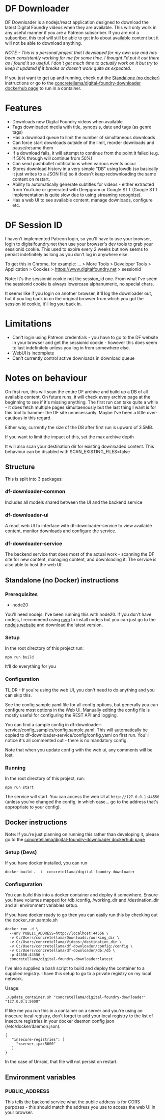 # DF Downloader

DF Downloader is a nodejs/react application designed to download the latest Digital Foundry videos when they are available. This will only work in any useful manner if you are a Patreon subscriber. If you are not a subscriber,
this tool will still be able to get info about available content but it will not be able to download anything.

_NOTE - This is a personal project that I developed for my own use and has been consistently working for me for some time. I thought I'd put it out there as I found it so useful. I don't get much time to actually work on it but try to keep it updated if it breaks or doesn't work quite as expected._

If you just want to get up and running, check out the [Standalone (no docker)](#standalone-no-docker-instructions) instructions or go to the [concretellama/digital-foundry-downloader dockerhub page](https://hub.docker.com/repository/docker/concretellama/digital-foundry-downloader) to run in a container.

# Features

- Downloads new Digital Foundry videos when available
- Tags downloaded media with title, synopsis, date and tags (as genre tags)
- Has a download queue to limit the number of simultaneous downloads
- Can force start downloads outside of the limit, reorder downloads and pause/resume them
- If a download fails, it will attempt to continue from the point it failed (e.g. if 50% through will continue from 50%)
- Can send pushbullet notifications when various events occur
- Stores download history in a very simple "DB" using lowdb (so basically it just writes to a JSON file) so it doesn't keep redownloading the same content on restart.
- Ability to automatically generate subtitles for videos - either extracted from YouTube or generated with Deepgram or Google STT (Google STT implementation is quite slow due to using streaming recognize).
- Has a web UI to see available content, manage downloads, configure etc.

# DF Session ID

I haven't implemented Patreon login, so you'll have to use your browser, login to digitalfoundry.net then use your browser's dev tools to grab your sessionid cookie. This used to expire every 2 weeks but now seems to persist indefinitely as long as you don't log in anywhere else.

To get this in Chrome, for example: ... > More Tools > Developer Tools > Application > Cookies > https://www.digitalfoundry.net > sessionid

Note: It's the sessionid cookie not the session_id one. From what I've seem the sessionid cookie is always lowercase alphanumeric, no special chars.

It seems like if you login on another browser, it'll log the downloader out, but if you log back in on the original browser from which you got the session id cookie,
it'll log you back in.

# Limitations

- Can't login using Patreon credentials - you have to go to the DF website in your browser and get the sessionid cookie - however this does seem to last indefinitely unless you log in from somewhere else.
- WebUI is incomplete
- Can't currently control active downloads in download queue

# Notes on behaviour

On first run, this will scan the entire DF archive and build up a DB of all available content. On future runs, it will check every archive page at the beginning to see if it's missing anything. The first run can take quite a while - it does fetch multiple pages simultaenously but the last thing I want is for this tool to hammer the DF site unnecessarily. Maybe I've been a little over-cautious in this regard.

Either way, currently the size of the DB after first run is upward of 3.5MB.

If you want to limit the impact of this, set the max archive depth

It will also scan your destination dir for existing downloaded content. This behaviour can be disabled with SCAN_EXISTING_FILES=false

## Structure

This is split into 3 packages:

### df-downloader-common

Includes all models shared between the UI and the backend service

### df-downloader-ui

A react web UI to interface with df-downloader-service to view available content, monitor downloads and configure the service.

### df-downloader-service

The backend service that does most of the actual work - scanning the DF site for new content, managing content, and downloading it.
The service is also able to host the web UI.

## Standalone (no Docker) instructions

### Prerequisites

- node20

You'll need nodejs. I've been running this with node20. If you don't have nodejs, I recommend using [nvm](https://github.com/nvm-sh/nvm) to install nodejs but you can just go to the [nodejs website](https://nodejs.org/en/) and download the latest version.

### Setup

In the root directory of this project run:

`npm run build`

It'll do everything for you

### Configuration

TL;DR - If you're using the web UI, you don't need to do anything and you can skip this.

See the config.sample.yaml file for all config options, but generally you can configure most options in the Web UI. Manually editing the config file is mostly useful for configuring the REST API and logging.

You can find a sample config in df-downloader-service/config_samples/config.sample.yaml. This will automatically be copied to df-downloader-service/config/config.yaml on first run. You'll notice it's all commented out - there is no mandatory config.

Note that when you update config with the web ui, any comments will be lost.

### Running

In the root directory of this project, run:

`npm run start`

The service will start. You can access the web UI at `http://127.0.0.1:44556` (unless you've changed the config, in which case... go to the address that's appropriate to your config).

## Docker instructions

Note: If you're just planning on running this rather than developing it, please go to the [concretellama/digital-foundry-downloader dockerhub page](https://hub.docker.com/repository/docker/concretellama/digital-foundry-downloader)

### Setup (Devs)

If you have docker installed, you can run

```
docker build . -t  concretellama/digital-foundry-downloader
```

### Confiuguration

You can build this into a docker container and deploy it somewhere. Ensure you have volumes mapped for /db /config, /working_dir and /destination_dir and all environment variables setup.

If you have docker ready to go then you can easily run this by checking out the docker_run.sample.sh

```
docker run -d \
  --env PUBLIC_ADDRESS=http://localhost:44556 \
  -v C:/Users/concretellama/Downloads:/working_dir \
  -v C:/Users/concretellama/Videos:/destination_dir \
  -v C:/Users/concretellama/df-downloader/config:/config \
  -v C:/Users/concretellama/df-downloader/db:/db \
  -p 44556:44556 \
  concretellama/digital-foundry-downloader:latest
```

I've also supplied a bash script to build and deploy the container to a supplied registry. I have this setup to go to a private registry on my local network.

Usage:

```
./update_container.sh "concretellama/digital-foundry-downloader" "127.0.0.1:5000"
```

If like me you run this in a container on a server and you're using an insecure local registry, don't forget to add your local registry to the list of insecure registries in your docker daemon config json (/etc/docker/daemon.json).

```
{
   "insecure-registries": [
     "<server_ip>:5000"
   ]
}
```

In the case of Unraid, that file will not persist on restart.

## Environment variables

### PUBLIC_ADDRESS

This tells the backend service what the public address is for CORS purposes - this should match the address you use to access the web UI in your browser.
